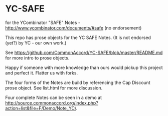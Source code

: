 # YC-SAFE
for the YCombinator "SAFE" Notes - http://www.ycombinator.com/documents/#safe (no endorsement)

This repo has prose objects for the YC SAFE Notes.  (It is not endorsed (yet?) by YC - our own work.)  

See 
https://github.com/CommonAccord/YC-SAFE/blob/master/README.md for more intro to  prose objects.

Happy if someone with more knowledge than ours would pickup this project and perfect it.  Flatter us with forks.

The four forms of the Notes are build by referencing the Cap Discount prose object.  See list.html for more discussion. 

Four complete Notes can be seen in a demo at http://source.commonaccord.org/index.php?action=list&file=F/Demo/Note_YC/. 


